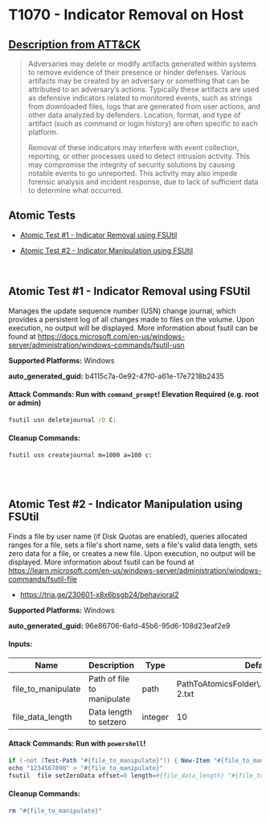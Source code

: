 # T1070 - Indicator Removal on Host
## [Description from ATT&CK](https://attack.mitre.org/techniques/T1070)
<blockquote>

Adversaries may delete or modify artifacts generated within systems to remove evidence of their presence or hinder defenses. Various artifacts may be created by an adversary or something that can be attributed to an adversary’s actions. Typically these artifacts are used as defensive indicators related to monitored events, such as strings from downloaded files, logs that are generated from user actions, and other data analyzed by defenders. Location, format, and type of artifact (such as command or login history) are often specific to each platform.

Removal of these indicators may interfere with event collection, reporting, or other processes used to detect intrusion activity. This may compromise the integrity of security solutions by causing notable events to go unreported. This activity may also impede forensic analysis and incident response, due to lack of sufficient data to determine what occurred.

</blockquote>

## Atomic Tests

- [Atomic Test #1 - Indicator Removal using FSUtil](#atomic-test-1---indicator-removal-using-fsutil)

- [Atomic Test #2 - Indicator Manipulation using FSUtil](#atomic-test-2---indicator-manipulation-using-fsutil)


<br/>

## Atomic Test #1 - Indicator Removal using FSUtil
Manages the update sequence number (USN) change journal, which provides a persistent log of all changes made to files on the volume. Upon execution, no output
will be displayed. More information about fsutil can be found at https://docs.microsoft.com/en-us/windows-server/administration/windows-commands/fsutil-usn

**Supported Platforms:** Windows


**auto_generated_guid:** b4115c7a-0e92-47f0-a61e-17e7218b2435






#### Attack Commands: Run with `command_prompt`!  Elevation Required (e.g. root or admin) 


```cmd
fsutil usn deletejournal /D C:
```

#### Cleanup Commands:
```cmd
fsutil usn createjournal m=1000 a=100 c:
```





<br/>
<br/>

## Atomic Test #2 - Indicator Manipulation using FSUtil
Finds a file by user name (if Disk Quotas are enabled), queries allocated ranges for a file, sets a file's short name, sets a file's valid data length, sets zero data for a file, or creates a new file. Upon execution, no output
will be displayed. More information about fsutil can be found at https://learn.microsoft.com/en-us/windows-server/administration/windows-commands/fsutil-file
- https://tria.ge/230601-x8x6bsgb24/behavioral2

**Supported Platforms:** Windows


**auto_generated_guid:** 96e86706-6afd-45b6-95d6-108d23eaf2e9





#### Inputs:
| Name | Description | Type | Default Value |
|------|-------------|------|---------------|
| file_to_manipulate | Path of file to manipulate | path | PathToAtomicsFolder&#92;..&#92;ExternalPayloads&#92;T1070-2.txt|
| file_data_length | Data length to setzero | integer | 10|


#### Attack Commands: Run with `powershell`! 


```powershell
if (-not (Test-Path "#{file_to_manipulate}")) { New-Item "#{file_to_manipulate}" -Force } 
echo "1234567890" > "#{file_to_manipulate}"
fsutil  file setZeroData offset=0 length=#{file_data_length} "#{file_to_manipulate}"
```

#### Cleanup Commands:
```powershell
rm "#{file_to_manipulate}"
```





<br/>
